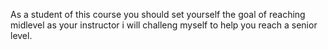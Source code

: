 As a student of this course you should set yourself the goal of reaching midlevel 
as your instructor i will challeng myself to help you reach a senior level.
